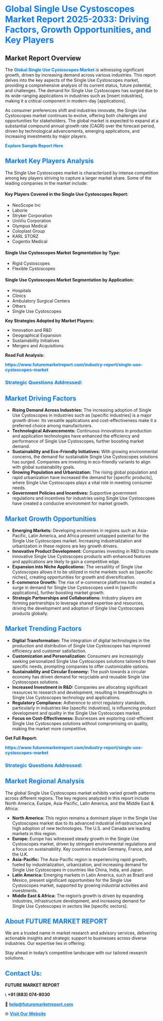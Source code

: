 <h1 style="color: #007BFF;">Global Single Use Cystoscopes Market Report 2025-2033: Driving Factors, Growth Opportunities, and Key Players</h1>

<section id="overview">
<h2>Market Report Overview</h2>
<p>The <a href="https://www.futuremarketreport.com/industry-report/single-use-cystoscopes-market" style="color: #007BFF; text-decoration: none;"><strong>Global Single Use Cystoscopes Market</strong></a> is witnessing significant growth, driven by increasing demand across various industries. This report delves into the key aspects of the Single Use Cystoscopes market, providing a comprehensive analysis of its current status, future potential, and challenges. The demand for Single Use Cystoscopes has surged due to its wide-ranging applications in industries such as [insert industries], making it a critical component in modern-day [applications].</p>
<p>As consumer preferences shift and industries innovate, the Single Use Cystoscopes market continues to evolve, offering both challenges and opportunities for stakeholders. The global market is expected to expand at a substantial compound annual growth rate (CAGR) over the forecast period, driven by technological advancements, emerging applications, and increasing investments by major players.</p>
</section>

<section id="overview">
<p><a href="https://www.futuremarketreport.com/request-sample/reportId=125065" style="color: #007BFF; text-decoration: none;"><strong>Explore Sample Report Here</strong></a></p>
</section>

<section id="key-players">
<h2 style="color: #007BFF;">Market Key Players Analysis</h2>
<p>The Single Use Cystoscopes market is characterized by intense competition among key players striving to capture a larger market share. Some of the leading companies in the market include:</p>
<h4>Key Players Covered in the Single Use Cystoscopes Report:</h4>
<ul><li>NeoScope Inc</li><li>Laborie</li><li>Stryker Corporation</li><li>UroViu Corporation</li><li>Olympus Medical</li><li>Coloplast Group</li><li>KARL STORZ</li><li>Cogentix Medical</li></ul>
<h4>Single Use Cystoscopes Market Segmentation by Type:</h4>
<ul><li>Rigid Cystoscopes</li><li>Flexible Cystoscopes</li></ul>

<h4>Single Use Cystoscopes Market Segmentation by Application:</h4>
<ul><li>Hospitals</li><li>Clinics</li><li>Ambulatory Surgical Centers</li><li>Others</li><li>Single Use Cystoscopes</li></ul>
<p><strong>Key Strategies Adopted by Market Players:</strong></p>
<ul>
<li>Innovation and R&D</li>
<li>Geographical Expansion</li>
<li>Sustainability Initiatives</li>
<li>Mergers and Acquisitions</li>
</ul>
</section>

<section>
<p><strong>Read Full Analysis: </strong></p><a href="https://www.futuremarketreport.com/industry-report/single-use-cystoscopes-market" style="color: #007BFF; text-decoration: none;"><strong>https://www.futuremarketreport.com/industry-report/single-use-cystoscopes-market</strong></a>
<h3 style="color: #007BFF;">Strategic Questions Addressed:</h3>
</section>

<section id="driving-factors">
<h2 style="color: #007BFF;">Market Driving Factors</h2>
<ul>
<li><strong>Rising Demand Across Industries:</strong> The increasing adoption of Single Use Cystoscopes in industries such as [specific industries] is a major growth driver. Its versatile applications and cost-effectiveness make it a preferred choice among manufacturers.</li>
<li><strong>Technological Advancements:</strong> Continuous innovations in production and application technologies have enhanced the efficiency and performance of Single Use Cystoscopes, further boosting market demand.</li>
<li><strong>Sustainability and Eco-Friendly Initiatives:</strong> With growing environmental concerns, the demand for sustainable Single Use Cystoscopes solutions has surged. Companies are investing in eco-friendly variants to align with global sustainability goals.</li>
<li><strong>Growing Population and Urbanization:</strong> The rising global population and rapid urbanization have increased the demand for [specific products], where Single Use Cystoscopes plays a vital role in meeting consumer needs.</li>
<li><strong>Government Policies and Incentives:</strong> Supportive government regulations and incentives for industries using Single Use Cystoscopes have created a conducive environment for market growth.</li>
</ul>
</section>

<section id="growth-opportunities">
<h2 style="color: #007BFF;">Market Growth Opportunities</h2>
<ul>
<li><strong>Emerging Markets:</strong> Developing economies in regions such as Asia-Pacific, Latin America, and Africa present untapped potential for the Single Use Cystoscopes market. Increasing industrialization and urbanization in these regions are key growth drivers.</li>
<li><strong>Innovative Product Development:</strong> Companies investing in R&D to create innovative Single Use Cystoscopes products with enhanced features and applications are likely to gain a competitive edge.</li>
<li><strong>Expansion into Niche Applications:</strong> The versatility of Single Use Cystoscopes allows it to be utilized in niche markets such as [specific niches], creating opportunities for growth and diversification.</li>
<li><strong>E-commerce Growth:</strong> The rise of e-commerce platforms has created a surge in demand for Single Use Cystoscopes used in [specific applications], further boosting market growth.</li>
<li><strong>Strategic Partnerships and Collaborations:</strong> Industry players are forming partnerships to leverage shared expertise and resources, driving the development and adoption of Single Use Cystoscopes products globally.</li>
</ul>
</section>

<section id="trending-factors">
<h2 style="color: #007BFF;">Market Trending Factors</h2>
<ul>
<li><strong>Digital Transformation:</strong> The integration of digital technologies in the production and distribution of Single Use Cystoscopes has improved efficiency and customer satisfaction.</li>
<li><strong>Customization and Personalization:</strong> Consumers are increasingly seeking personalized Single Use Cystoscopes solutions tailored to their specific needs, prompting companies to offer customizable options.</li>
<li><strong>Sustainability and Circular Economy:</strong> The push towards a circular economy has driven demand for recyclable and reusable Single Use Cystoscopes solutions.</li>
<li><strong>Increased Investment in R&D:</strong> Companies are allocating significant resources to research and development, resulting in breakthroughs in Single Use Cystoscopes technology and applications.</li>
<li><strong>Regulatory Compliance:</strong> Adherence to strict regulatory standards, particularly in industries like [specific industries], is influencing product development and quality in the Single Use Cystoscopes market.</li>
<li><strong>Focus on Cost-Effectiveness:</strong> Businesses are exploring cost-efficient Single Use Cystoscopes solutions without compromising on quality, making the market more competitive.</li>
</ul>
</section>

<section>
<p><strong>Get Full Report: </strong></p><a href="https://www.futuremarketreport.com/industry-report/single-use-cystoscopes-market" style="color: #007BFF; text-decoration: none;"><strong>https://www.futuremarketreport.com/industry-report/single-use-cystoscopes-market</strong></a>
<h3 style="color: #007BFF;">Strategic Questions Addressed:</h3>
</section>


<section id="regional-analysis">
<h2 style="color: #007BFF;">Market Regional Analysis</h2>
<p>The global Single Use Cystoscopes market exhibits varied growth patterns across different regions. The key regions analyzed in this report include North America, Europe, Asia-Pacific, Latin America, and the Middle East & Africa:</p>
<ul>
<li><strong>North America:</strong> This region remains a dominant player in the Single Use Cystoscopes market due to its advanced industrial infrastructure and high adoption of new technologies. The U.S. and Canada are leading markets in this region.</li>
<li><strong>Europe:</strong> Europe has witnessed steady growth in the Single Use Cystoscopes market, driven by stringent environmental regulations and a focus on sustainability. Key countries include Germany, France, and the U.K.</li>
<li><strong>Asia-Pacific:</strong> The Asia-Pacific region is experiencing rapid growth, fueled by industrialization, urbanization, and increasing demand for Single Use Cystoscopes in countries like China, India, and Japan.</li>
<li><strong>Latin America:</strong> Emerging markets in Latin America, such as Brazil and Mexico, present significant opportunities for the Single Use Cystoscopes market, supported by growing industrial activities and investments.</li>
<li><strong>Middle East & Africa:</strong> The region’s growth is driven by expanding industries, infrastructure development, and increasing demand for Single Use Cystoscopes in sectors like [specific sectors].</li>
</ul>
</section>

<footer>
<h2 style="color: #007BFF;">About FUTURE MARKET REPORT</h2>
<p>We are a trusted name in market research and advisory services, delivering actionable insights and strategic support to businesses across diverse industries. Our expertise lies in offering:</p>

<p>Stay ahead in today’s competitive landscape with our tailored research solutions.</p>

<h2 style="color: #007BFF;">Contact Us:</h2>
<p><strong>FUTURE MARKET REPORT</strong></p>
<p>📞 <strong>+91 (883) 074-8030</strong></p>
<p>📧 <strong><a href="mailto:help@futuremarketreport.com" style="color: #007BFF;">help@futuremarketreport.com</a></strong></p>
<p>🌐 <strong><a href="https://www.futuremarketreport.com/" style="color: #007BFF;">Visit Our Website</a></strong></p>
</footer>